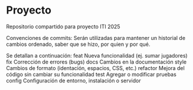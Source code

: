 # Proyecto
Repositorio compartido para proyecto ITI 2025

Convenciones de commits: Serán utilizadas para mantener un historial de cambios ordenado, saber que se hizo, por quien y por qué.

Se detallan a continuación:
feat	Nueva funcionalidad (ej. sumar jugadores)
fix	Corrección de errores (bugs)
docs	Cambios en la documentación
style	Cambios de formato (identación, espacios, CSS, etc.)
refactor	Mejora del código sin cambiar su funcionalidad
test	Agregar o modificar pruebas
config	Configuración de entorno, instalación o servidor

